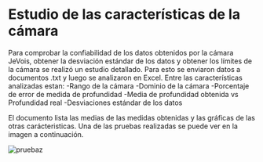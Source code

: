 # Estudio de las características de la cámara
Para comprobar la confiabilidad de los datos obtenidos por la cámara JeVois, obtener la desviación estándar de los datos y obtener los límites de la cámara se realizó un estudio detallado. Para esto se enviaron datos a documentos .txt y luego se analizaron en Excel. Entre las características analizadas estan:
-Rango de la cámara
-Dominio de la cámara
-Porcentaje de error de medida de profundidad
-Media de profundidad obtenida vs Profundidad real
-Desviaciones estándar de los datos

El documento lista las medias de las medidas obtenidas y las gráficas de las otras carácteristicas. Una de las pruebas realizadas se puede ver en la imagen a continuación. 

![pruebaz](https://user-images.githubusercontent.com/69053381/209889584-b0dcc726-64fb-4029-8cee-b5cc04f8cc2e.jpg)
